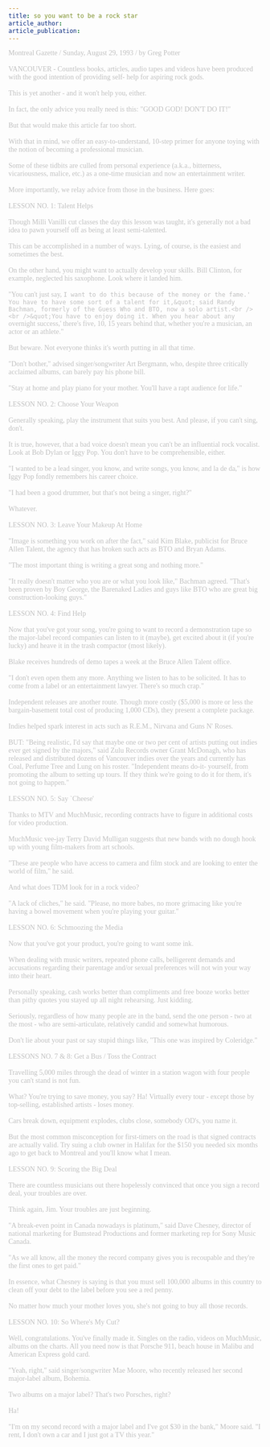 ```yaml
---
title: so you want to be a rock star
article_author: 
article_publication: 
---
```

<span style="color: #c0c0c0"><span style="font-family: 'book antiqua', palatino">Montreal Gazette / Sunday, August 29, 1993 / by Greg Potter<br /><br />VANCOUVER - Countless books, articles, audio tapes and videos have been produced with the good intention of providing self- help for aspiring rock gods.<br /><br />This is yet another - and it won't help you, either.<br /><br />In fact, the only advice you really need is this: &quot;GOOD GOD! DON'T DO IT!&quot;<br /><br />But that would make this article far too short.<br /><br />With that in mind, we offer an easy-to-understand, 10-step primer for anyone toying with the notion of becoming a professional musician.<br /><br />Some of these tidbits are culled from personal experience (a.k.a., bitterness, vicariousness, malice, etc.) as a one-time musician and now an entertainment writer.<br /><br />More importantly, we relay advice from those in the business. Here goes:<br /><br />LESSON NO. 1: Talent Helps<br /><br />Though Milli Vanilli cut classes the day this lesson was taught, it's generally not a bad idea to pawn yourself off as being at least semi-talented.<br /><br />This can be accomplished in a number of ways. Lying, of course, is the easiest and sometimes the best.<br /><br />On the other hand, you might want to actually develop your skills. Bill Clinton, for example, neglected his saxophone. Look where it landed him.<br /><br />&quot;You can't just say, `I want to do this because of the money or the fame.' You have to have some sort of a talent for it,&quot; said Randy Bachman, formerly of the Guess Who and BTO, now a solo artist.<br /><br />&quot;You have to enjoy doing it. When you hear about any `overnight success,' there's five, 10, 15 years behind that, whether you're a musician, an actor or an athlete.&quot;<br /><br />But beware. Not everyone thinks it's worth putting in all that time.<br /><br />&quot;Don't bother,&quot; advised singer/songwriter Art Bergmann, who, despite three critically acclaimed albums, can barely pay his phone bill.<br /><br />&quot;Stay at home and play piano for your mother. You'll have a rapt audience for life.&quot;<br /><br />LESSON NO. 2: Choose Your Weapon<br /><br />Generally speaking, play the instrument that suits you best. And please, if you can't sing, don't.<br /><br />It is true, however, that a bad voice doesn't mean you can't be an influential rock vocalist. Look at Bob Dylan or Iggy Pop. You don't have to be comprehensible, either.<br /><br />&quot;I wanted to be a lead singer, you know, and write songs, you know, and la de da,&quot; is how Iggy Pop fondly remembers his career choice.<br /><br />&quot;I had been a good drummer, but that's not being a singer, right?&quot;<br /><br />Whatever.<br /><br />LESSON NO. 3: Leave Your Makeup At Home<br /><br />&quot;Image is something you work on after the fact,&quot; said Kim Blake, publicist for Bruce Allen Talent, the agency that has broken such acts as BTO and Bryan Adams.<br /><br />&quot;The most important thing is writing a great song and nothing more.&quot;<br /><br />&quot;It really doesn't matter who you are or what you look like,&quot; Bachman agreed. &quot;That's been proven by Boy George, the Barenaked Ladies and guys like BTO who are great big construction-looking guys.&quot;<br /><br />LESSON NO. 4: Find Help<br /><br />Now that you've got your song, you're going to want to record a demonstration tape so the major-label record companies can listen to it (maybe), get excited about it (if you're lucky) and heave it in the trash compactor (most likely).<br /><br />Blake receives hundreds of demo tapes a week at the Bruce Allen Talent office.<br /><br />&quot;I don't even open them any more. Anything we listen to has to be solicited. It has to come from a label or an entertainment lawyer. There's so much crap.&quot;<br /><br />Independent releases are another route. Though more costly ($5,000 is more or less the bargain-basement total cost of producing 1,000 CDs), they present a complete package.<br /><br />Indies helped spark interest in acts such as R.E.M., Nirvana and Guns N' Roses.<br /><br />BUT: &quot;Being realistic, I'd say that maybe one or two per cent of artists putting out indies ever get signed by the majors,&quot; said Zulu Records owner Grant McDonagh, who has released and distributed dozens of Vancouver indies over the years and currently has Coal, Perfume Tree and Lung on his roster. &quot;Independent means do-it- yourself, from promoting the album to setting up tours. If they think we're going to do it for them, it's not going to happen.&quot;<br /><br />LESSON NO. 5: Say `Cheese'<br /><br />Thanks to MTV and MuchMusic, recording contracts have to figure in additional costs for video production.<br /><br />MuchMusic vee-jay Terry David Mulligan suggests that new bands with no dough hook up with young film-makers from art schools.<br /><br />&quot;These are people who have access to camera and film stock and are looking to enter the world of film,&quot; he said.<br /><br />And what does TDM look for in a rock video?<br /><br />&quot;A lack of cliches,&quot; he said. &quot;Please, no more babes, no more grimacing like you're having a bowel movement when you're playing your guitar.&quot;<br /><br />LESSON NO. 6: Schmoozing the Media<br /><br />Now that you've got your product, you're going to want some ink.<br /><br />When dealing with music writers, repeated phone calls, belligerent demands and accusations regarding their parentage and/or sexual preferences will not win your way into their heart.<br /><br />Personally speaking, cash works better than compliments and free booze works better than pithy quotes you stayed up all night rehearsing. Just kidding.<br /><br />Seriously, regardless of how many people are in the band, send the one person - two at the most - who are semi-articulate, relatively candid and somewhat humorous.<br /><br />Don't lie about your past or say stupid things like, &quot;This one was inspired by Coleridge.&quot;<br /><br />LESSONS NO. 7 &amp; 8: Get a Bus / Toss the Contract<br /><br />Travelling 5,000 miles through the dead of winter in a station wagon with four people you can't stand is not fun.<br /><br />What? You're trying to save money, you say? Ha! Virtually every tour - except those by top-selling, established artists - loses money.<br /><br />Cars break down, equipment explodes, clubs close, somebody OD's, you name it.<br /><br />But the most common misconception for first-timers on the road is that signed contracts are actually valid. Try suing a club owner in Halifax for the $150 you needed six months ago to get back to Montreal and you'll know what I mean.<br /><br />LESSON NO. 9: Scoring the Big Deal<br /><br />There are countless musicians out there hopelessly convinced that once you sign a record deal, your troubles are over.<br /><br />Think again, Jim. Your troubles are just beginning.<br /><br />&quot;A break-even point in Canada nowadays is platinum,&quot; said Dave Chesney, director of national marketing for Bumstead Productions and former marketing rep for Sony Music Canada.<br /><br />&quot;As we all know, all the money the record company gives you is recoupable and they're the first ones to get paid.&quot;<br /><br />In essence, what Chesney is saying is that you must sell 100,000 albums in this country to clean off your debt to the label before you see a red penny.<br /><br />No matter how much your mother loves you, she's not going to buy all those records.<br /><br />LESSON NO. 10: So Where's My Cut?<br /><br />Well, congratulations. You've finally made it. Singles on the radio, videos on MuchMusic, albums on the charts. All you need now is that Porsche 911, beach house in Malibu and American Express gold card.<br /><br />&quot;Yeah, right,&quot; said singer/songwriter Mae Moore, who recently released her second major-label album, Bohemia.<br /><br />Two albums on a major label? That's two Porsches, right?<br /><br />Ha!<br /><br />&quot;I'm on my second record with a major label and I've got $30 in the bank,&quot; Moore said. &quot;I rent, I don't own a car and I just got a TV this year.&quot;<br /></span></span>
